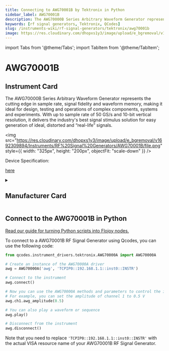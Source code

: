 ```yaml
---
title: Connecting to AWG70001B by Tektronix in Python
sidebar_label: AWG70001B
description: The AWG70000B Series Arbitrary Waveform Generator represents the cutting edge in sample rate, signal fidelity and waveform memory, making it ideal for design, testing and operations of complex components, systems and experiments. With up to sample rate of 50 GS/s and 10-bit vertical resolution, it delivers the industry's best signal stimulus solution for easy generation of ideal, distorted and “real-life” signals.
keywords: [rf signal generators, Tektronix, QCodes]
slug: /instruments-wiki/rf-signal-generators/tektronix/awg70001b
image: https://res.cloudinary.com/dhopxs1y3/image/upload/e_bgremoval/v1692309894/Instruments/RF%20Signal%20Generators/AWG70001B/file.png
---
```


import Tabs from '@theme/Tabs';
import TabItem from '@theme/TabItem';

# AWG70001B

## Instrument Card

<div className="flex my-2">

<div>

The AWG70000B Series Arbitrary Waveform Generator represents the cutting edge in sample rate, signal fidelity and waveform memory, making it ideal for design, testing and operations of complex components, systems and experiments. With up to sample rate of 50 GS/s and 10-bit vertical resolution, it delivers the industry's best signal stimulus solution for easy generation of ideal, distorted and “real-life” signals.

</div>

<img src="https://res.cloudinary.com/dhopxs1y3/image/upload/e_bgremoval/v1692309894/Instruments/RF%20Signal%20Generators/AWG70001B/file.png" style={{ width: "325px", height: "200px", objectFit: "scale-down" }} />

</div>

<div className="flex text-center">

<p>Device Specification: </p>

<a target="\_blank" href="/instruments-wiki/all-instruments/"> here</a>

</div>

<details style={{ marginTop: "15px"}}>
<summary><h2>Manufacturer Card</h2></summary>

<img src="https://res.cloudinary.com/dhopxs1y3/image/upload/e_bgremoval/v1692125954/Instruments/Vendor%20Logos/Tektronix.png" style={{ width: "100%", height: "170px",objectFit: "scale-down" }} />

Tektronix, Inc., historically widely known as Tek, is an American company best known for manufacturing test and measurement devices such as [oscilloscopes](https://en.wikipedia.org/wiki/Oscilloscope), [logic analyzers](https://en.wikipedia.org/wiki/Logic_analyzer), and video and mobile test protocol equipment.

<ul>
  <li>Headquarters: USA</li>
  <li>Yearly Revenue (millions, USD): 5800.0</li>
  <li>Company Website: <a href="https://www.tek.com/en">here</a></li>
</ul>
</details>

## Connect to the AWG70001B in Python

[Read our guide for turning Python scripts into Flojoy nodes.](https://docs.flojoy.ai/custom-nodes/creating-custom-node/)
<Tabs>
<TabItem value="QCodes" label="QCodes">

To connect to a AWG70001B RF Signal Generator using Qcodes, you can use the following code:

```python
from qcodes.instrument_drivers.tektronix.AWG70000A import AWG70000A

# Create an instance of the AWG70000A driver
awg = AWG70000A('awg', 'TCPIP0::192.168.1.1::inst0::INSTR')

# Connect to the instrument
awg.connect()

# Now you can use the AWG70000A methods and parameters to control the instrument
# For example, you can set the amplitude of channel 1 to 0.5 V
awg.ch1.awg_amplitude(0.5)

# You can also play a waveform or sequence
awg.play()

# Disconnect from the instrument
awg.disconnect()
```

Note that you need to replace `'TCPIP0::192.168.1.1::inst0::INSTR'` with the actual VISA resource name of your AWG70001B RF Signal Generator.

</TabItem>
</Tabs>